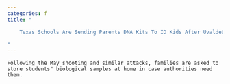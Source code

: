 ```yaml
---
categories: f
title: "

    Texas Schools Are Sending Parents DNA Kits To ID Kids After UvaldeLike Emergencies

"
---
```



    Following the May shooting and similar attacks, families are asked to store students" biological samples at home in case authorities need them.

